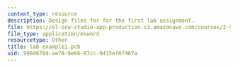 ```yaml
---
content_type: resource
description: Design files for for the first lab assignment.
file: https://ol-ocw-studio-app-production.s3.amazonaws.com/courses/2-996-biomedical-devices-design-laboratory-fall-2007/99846784ae789e6687cc9415ef0f967a_lab_example1.pcb
file_type: application/msword
resourcetype: Other
title: lab_example1.pcb
uid: 99846784-ae78-9e66-87cc-9415ef0f967a
---
```

